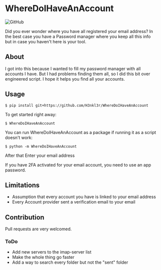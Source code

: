 # WhereDoIHaveAnAccount

![GitHub](https://img.shields.io/github/license/h3nkl3r/WhereDoIHaveAnAccount)

Did you ever wonder where you have all registered your email address? In the best case you have a Password manager where
you keep all this info but in case you haven't here is your tool.

## About
I got into this because I wanted to fill my password manager with all accounts I have. 
But I had problems finding them all, so I did this bit over engineered script.
I hope it helps you find all your accounts.

## Usage
`$ pip install git+https://github.com/H3nkl3r/WhereDoIHaveAnAccount`

To get started right away:

`$ WhereDoIHaveAnAccount`

You can run WhereDoIHaveAnAccount as a package if running it as a script doesn't work:

`$ python -m WhereDoIHaveAnAccount`

After that Enter your email address

If you have 2FA activated for your email account, you need to use an app password.

## Limitations 
* Assumption that every account you have is linked to your email address
* Every Account provider sent a verification email to your email

## Contribution
Pull requests are very welcomed.
### ToDo
* Add new servers to the imap-server list
* Make the whole thing go faster
* Add a way to search every folder but not the "sent" folder
